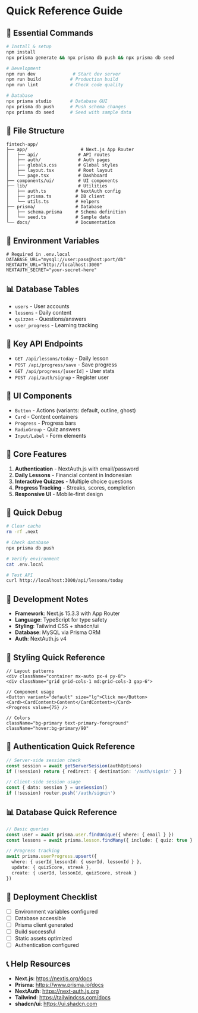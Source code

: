 # Quick Reference Guide

## 🚀 **Essential Commands**
```bash
# Install & setup
npm install
npx prisma generate && npx prisma db push && npx prisma db seed

# Development
npm run dev              # Start dev server
npm run build           # Production build
npm run lint            # Check code quality

# Database
npx prisma studio       # Database GUI
npx prisma db push      # Push schema changes
npx prisma db seed      # Seed with sample data
```

## 📁 **File Structure**
```
fintech-app/
├── app/                    # Next.js App Router
│   ├── api/               # API routes
│   ├── auth/              # Auth pages
│   ├── globals.css        # Global styles
│   ├── layout.tsx         # Root layout
│   └── page.tsx           # Dashboard
├── components/ui/         # UI components
├── lib/                   # Utilities
│   ├── auth.ts           # NextAuth config
│   ├── prisma.ts         # DB client
│   └── utils.ts          # Helpers
├── prisma/               # Database
│   ├── schema.prisma     # Schema definition
│   └── seed.ts           # Sample data
└── docs/                 # Documentation
```

## 🔧 **Environment Variables**
```env
# Required in .env.local
DATABASE_URL="mysql://user:pass@host:port/db"
NEXTAUTH_URL="http://localhost:3000"
NEXTAUTH_SECRET="your-secret-here"
```

## 📊 **Database Tables**
- `users` - User accounts
- `lessons` - Daily content
- `quizzes` - Questions/answers
- `user_progress` - Learning tracking

## 🔗 **Key API Endpoints**
- `GET /api/lessons/today` - Daily lesson
- `POST /api/progress/save` - Save progress
- `GET /api/progress/[userId]` - User stats
- `POST /api/auth/signup` - Register user

## 🎨 **UI Components**
- `Button` - Actions (variants: default, outline, ghost)
- `Card` - Content containers
- `Progress` - Progress bars
- `RadioGroup` - Quiz answers
- `Input/Label` - Form elements

## 🎯 **Core Features**
1. **Authentication** - NextAuth.js with email/password
2. **Daily Lessons** - Financial content in Indonesian
3. **Interactive Quizzes** - Multiple choice questions
4. **Progress Tracking** - Streaks, scores, completion
5. **Responsive UI** - Mobile-first design

## 🐛 **Quick Debug**
```bash
# Clear cache
rm -rf .next

# Check database
npx prisma db push

# Verify environment
cat .env.local

# Test API
curl http://localhost:3000/api/lessons/today
```

## 📝 **Development Notes**
- **Framework**: Next.js 15.3.3 with App Router
- **Language**: TypeScript for type safety
- **Styling**: Tailwind CSS + shadcn/ui
- **Database**: MySQL via Prisma ORM
- **Auth**: NextAuth.js v4

## 🎨 **Styling Quick Reference**
```tsx
// Layout patterns
<div className="container mx-auto px-4 py-8">
<div className="grid grid-cols-1 md:grid-cols-3 gap-6">

// Component usage
<Button variant="default" size="lg">Click me</Button>
<Card><CardContent>Content</CardContent></Card>
<Progress value={75} />

// Colors
className="bg-primary text-primary-foreground"
className="hover:bg-primary/90"
```

## 🔐 **Authentication Quick Reference**
```typescript
// Server-side session check
const session = await getServerSession(authOptions)
if (!session) return { redirect: { destination: '/auth/signin' } }

// Client-side session usage
const { data: session } = useSession()
if (!session) router.push('/auth/signin')
```

## 📊 **Database Quick Reference**
```typescript
// Basic queries
const user = await prisma.user.findUnique({ where: { email } })
const lessons = await prisma.lesson.findMany({ include: { quiz: true } })

// Progress tracking
await prisma.userProgress.upsert({
  where: { userId_lessonId: { userId, lessonId } },
  update: { quizScore, streak },
  create: { userId, lessonId, quizScore, streak }
})
```

## 🚀 **Deployment Checklist**
- [ ] Environment variables configured
- [ ] Database accessible
- [ ] Prisma client generated
- [ ] Build successful
- [ ] Static assets optimized
- [ ] Authentication configured

## 📞 **Help Resources**
- **Next.js**: https://nextjs.org/docs
- **Prisma**: https://www.prisma.io/docs
- **NextAuth**: https://next-auth.js.org
- **Tailwind**: https://tailwindcss.com/docs
- **shadcn/ui**: https://ui.shadcn.com

